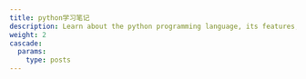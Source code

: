 ```yaml
---
title: python学习笔记
description: Learn about the python programming language, its features, and how to get started with
weight: 2
cascade:
  params:
    type: posts
---
```


